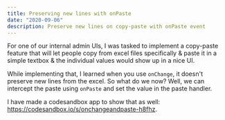 ```yaml
---
title: Preserving new lines with onPaste
date: "2020-09-06"
description: Preserve new lines on copy-paste with onPaste event
---
```


For one of our internal admin UIs, I was tasked to implement a copy-paste feature that will let people copy from excel files specifically & paste it in a simple textbox & the individual values would show up in a nice UI.

While implementing that, I learned when you use `onChange`, it doesn't preserve new lines from the excel. So what do we now? Well, we can intercept the paste using `onPaste` and set the value in the paste handler.

I have made a codesandbox app to show that as well: https://codesandbox.io/s/onchangeandpaste-h8fhz.
